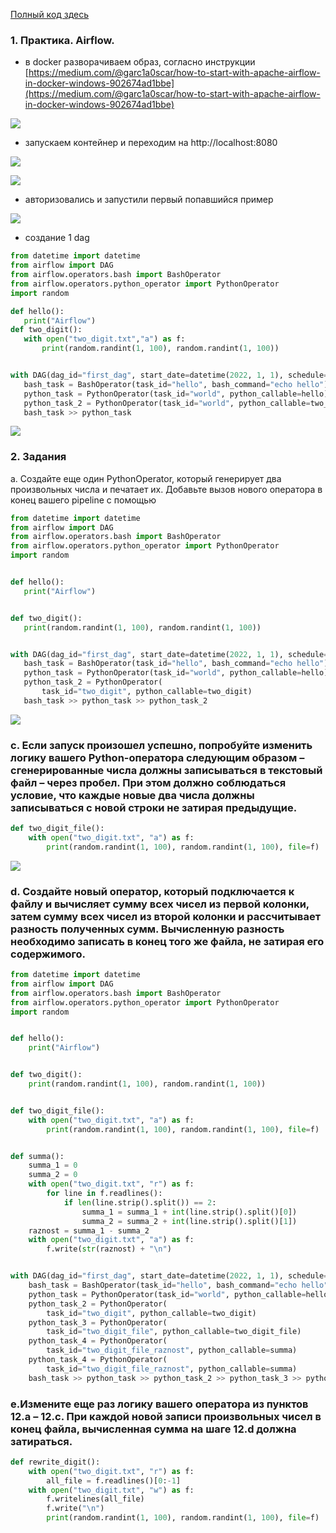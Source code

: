 [Полный код здесь](https://github.com/ximik666/sprint_1t/blob/main/3.6/dags/first_dag.py)

### 1. Практика. Airflow. 
 - в docker разворачиваем образ, согласно инструкции [https://medium.com/@garc1a0scar/how-to-start-with-apache-airflow-in-docker-windows-902674ad1bbe](https://medium.com/@garc1a0scar/how-to-start-with-apache-airflow-in-docker-windows-902674ad1bbe)

 ![](./image/2022-12-12_12-49-55.png)
 - запускаем контейнер и переходим на http://localhost:8080

 ![](./image/2022-12-12_12-55-24.png)

 ![](./image/2022-12-12_12-55-37.png)

 - авторизовались и запустили первый попавшийся пример
 
 ![](./image/2022-12-12_12-58-37.png)

 - создание 1 dag
 ```python
from datetime import datetime
from airflow import DAG
from airflow.operators.bash import BashOperator
from airflow.operators.python_operator import PythonOperator
import random

def hello():
    print("Airflow")
def two_digit():
    with open("two_digit.txt","a") as f:
        print(random.randint(1, 100), random.randint(1, 100))


with DAG(dag_id="first_dag", start_date=datetime(2022, 1, 1), schedule="0 0 * * *") as dag:
    bash_task = BashOperator(task_id="hello", bash_command="echo hello")
    python_task = PythonOperator(task_id="world", python_callable=hello)
    python_task_2 = PythonOperator(task_id="world", python_callable=two_digit)
    bash_task >> python_task

 ```

 ![](./image/2022-12-12_13-52-12.png)


 ### 2. Задания

a.  Создайте еще один PythonOperator, который генерирует два произвольных числа и печатает их. Добавьте вызов нового оператора в конец вашего pipeline с помощью

 ```python
from datetime import datetime
from airflow import DAG
from airflow.operators.bash import BashOperator
from airflow.operators.python_operator import PythonOperator
import random


def hello():
    print("Airflow")


def two_digit():
    print(random.randint(1, 100), random.randint(1, 100))


with DAG(dag_id="first_dag", start_date=datetime(2022, 1, 1), schedule="0 0 * * *") as dag:
    bash_task = BashOperator(task_id="hello", bash_command="echo hello")
    python_task = PythonOperator(task_id="world", python_callable=hello)
    python_task_2 = PythonOperator(
        task_id="two_digit", python_callable=two_digit)
    bash_task >> python_task >> python_task_2
```

![](./image/2022-12-12_14-01-44.png)


### c. Если запуск произошел успешно, попробуйте изменить логику вашего Python-оператора следующим образом – сгенерированные числа должны записываться в текстовый файл – через пробел. При этом должно соблюдаться условие, что каждые новые два числа должны записываться с новой строки не затирая предыдущие. 
```python
def two_digit_file():
    with open("two_digit.txt", "a") as f:
        print(random.randint(1, 100), random.randint(1, 100), file=f)
```

![](./image/2022-12-13_10-45-19.png)


 ### d. Создайте новый оператор, который подключается к файлу и вычисляет сумму всех чисел из первой колонки, затем сумму всех чисел из второй колонки и рассчитывает разность полученных сумм. Вычисленную разность необходимо записать в конец того же файла, не затирая его содержимого.
```python
from datetime import datetime
from airflow import DAG
from airflow.operators.bash import BashOperator
from airflow.operators.python_operator import PythonOperator
import random


def hello():
    print("Airflow")


def two_digit():
    print(random.randint(1, 100), random.randint(1, 100))


def two_digit_file():
    with open("two_digit.txt", "a") as f:
        print(random.randint(1, 100), random.randint(1, 100), file=f)


def summa():
    summa_1 = 0
    summa_2 = 0
    with open("two_digit.txt", "r") as f:
        for line in f.readlines():
            if len(line.strip().split()) == 2:
                summa_1 = summa_1 + int(line.strip().split()[0])
                summa_2 = summa_2 + int(line.strip().split()[1])
    raznost = summa_1 - summa_2
    with open("two_digit.txt", "a") as f:
        f.write(str(raznost) + "\n")


with DAG(dag_id="first_dag", start_date=datetime(2022, 1, 1), schedule="0 0 * * *") as dag:
    bash_task = BashOperator(task_id="hello", bash_command="echo hello")
    python_task = PythonOperator(task_id="world", python_callable=hello)
    python_task_2 = PythonOperator(
        task_id="two_digit", python_callable=two_digit)
    python_task_3 = PythonOperator(
        task_id="two_digit_file", python_callable=two_digit_file)
    python_task_4 = PythonOperator(
        task_id="two_digit_file_raznost", python_callable=summa)
    python_task_4 = PythonOperator(
        task_id="two_digit_file_raznost", python_callable=summa)
    bash_task >> python_task >> python_task_2 >> python_task_3 >> python_task_4
```


### e.Измените еще раз логику вашего оператора из пунктов 12.а – 12.с. При каждой новой записи произвольных чисел в конец файла, вычисленная сумма на шаге 12.d должна затираться.
```python
def rewrite_digit():
    with open("two_digit.txt", "r") as f:
        all_file = f.readlines()[0:-1]
    with open("two_digit.txt", "w") as f:
        f.writelines(all_file)
        f.write("\n")
        print(random.randint(1, 100), random.randint(1, 100), file=f)
```


